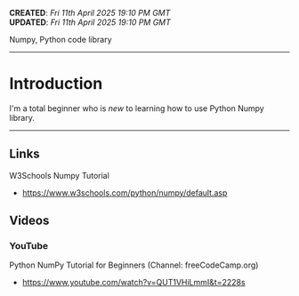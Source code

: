 **CREATED**: *Fri 11th April 2025 19:10 PM GMT*    
**UPDATED**: *Fri 11th April 2025 19:10 PM GMT*  

Numpy, Python code library

-----

# Introduction

I'm a total beginner who is *new* to learning how to use Python Numpy library.

-----

## Links

W3Schools Numpy Tutorial  
- https://www.w3schools.com/python/numpy/default.asp

## Videos

### YouTube

Python NumPy Tutorial for Beginners (Channel: freeCodeCamp.org)    
- https://www.youtube.com/watch?v=QUT1VHiLmmI&t=2228s
